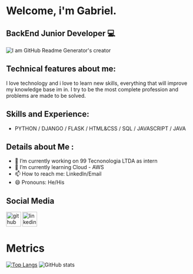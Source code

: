# Welcome, i'm Gabriel. 

## BackEnd Junior Developer 💻

![I am GitHub Readme Generator's creator](https://pbs.twimg.com/media/FyiEZgiWcAEHQwX?format=jpg&name=small)

## Technical features about me:

I love technology and i love to learn new skills, 
everything that will improve my knowledge base im in. I try to be the most complete profession 
and problems are made to be solved.


## Skills and Experience:

* PYTHON / DJANGO / FLASK / HTML&CSS  / SQL / JAVASCRIPT / JAVA 


## Details about Me :

- 🔭 I’m currently working on 99 Tecnonologia LTDA as intern
- 🌱 I’m currently learning Cloud - AWS   
- 📫 How to reach me: Linkedln/Email 
- 😄 Pronouns: He/His 

## Social Media

[<img src='https://cdn.jsdelivr.net/npm/simple-icons@3.0.1/icons/github.svg' alt='github' height='40'>](https://github.com/overcrown)  [<img src='https://cdn.jsdelivr.net/npm/simple-icons@3.0.1/icons/linkedin.svg' alt='linkedin' height='40'>](https://www.linkedin.com/in/https://www.linkedin.com/in/gabriel-brito-268470132?lipi=urn%3Ali%3Apage%3Ad_flagship3_profile_view_base_contact_details%3B%2F2LhNp7dRVykpcyPgNzljg%3D%3D/)  


# Metrics

[![Top Langs](https://github-readme-stats.vercel.app/api/top-langs/?username=overcrown)](https://github.com/anuraghazra/github-readme-stats) ![GitHub stats](https://github-readme-stats.vercel.app/api?username=overcrown&show_icons=true)  

